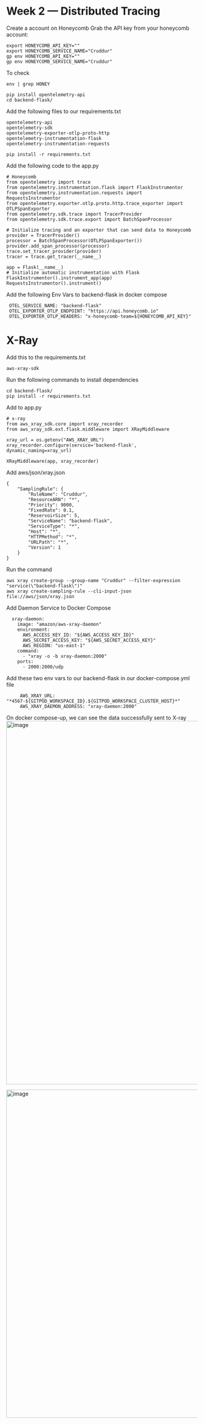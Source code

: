 # Week 2 — Distributed Tracing

Create a account on Honeycomb
Grab the API key from your honeycomb account:
```
export HONEYCOMB_API_KEY=""
export HONEYCOMB_SERVICE_NAME="Cruddur"
gp env HONEYCOMB_API_KEY=""
gp env HONEYCOMB_SERVICE_NAME="Cruddur"
```
To check
```
env | grep HONEY
```
```
pip install opentelemetry-api
cd backend-flask/
```
Add the following files to our requirements.txt
```
opentelemetry-api 
opentelemetry-sdk 
opentelemetry-exporter-otlp-proto-http 
opentelemetry-instrumentation-flask 
opentelemetry-instrumentation-requests
```
```
pip install -r requirements.txt
```

Add the following code to the app.py
```
# Honeycomb
from opentelemetry import trace
from opentelemetry.instrumentation.flask import FlaskInstrumentor
from opentelemetry.instrumentation.requests import RequestsInstrumentor
from opentelemetry.exporter.otlp.proto.http.trace_exporter import OTLPSpanExporter
from opentelemetry.sdk.trace import TracerProvider
from opentelemetry.sdk.trace.export import BatchSpanProcessor

# Initialize tracing and an exporter that can send data to Honeycomb
provider = TracerProvider()
processor = BatchSpanProcessor(OTLPSpanExporter())
provider.add_span_processor(processor)
trace.set_tracer_provider(provider)
tracer = trace.get_tracer(__name__)

app = Flask(__name__)
# Initialize automatic instrumentation with Flask
FlaskInstrumentor().instrument_app(app)
RequestsInstrumentor().instrument()
```

Add the following Env Vars to backend-flask in docker compose
```
 OTEL_SERVICE_NAME: "backend-flask"
 OTEL_EXPORTER_OTLP_ENDPOINT: "https://api.honeycomb.io"
 OTEL_EXPORTER_OTLP_HEADERS: "x-honeycomb-team=${HONEYCOMB_API_KEY}"
```

# X-Ray
Add this to the requirements.txt
```
aws-xray-sdk
```
Run the following commands to install dependencies
```
cd backend-flask/
pip install -r requirements.txt
```
Add to app.py
```
# x-ray
from aws_xray_sdk.core import xray_recorder
from aws_xray_sdk.ext.flask.middleware import XRayMiddleware

xray_url = os.getenv("AWS_XRAY_URL")
xray_recorder.configure(service='backend-flask', dynamic_naming=xray_url)

XRayMiddleware(app, xray_recorder)
```
Add aws/json/xray.json
```
{
    "SamplingRule": {
        "RuleName": "Cruddur",
        "ResourceARN": "*",
        "Priority": 9000,
        "FixedRate": 0.1,
        "ReservoirSize": 5,
        "ServiceName": "backend-flask",
        "ServiceType": "*",
        "Host": "*",
        "HTTPMethod": "*",
        "URLPath": "*",
        "Version": 1
    }
}
```
Run the command
```
aws xray create-group --group-name "Cruddur" --filter-expression "service(\"backend-flask\")"
aws xray create-sampling-rule --cli-input-json file://aws/json/xray.json
```

Add Daemon Service to Docker Compose
```
  xray-daemon:
    image: "amazon/aws-xray-daemon"
    environment:
      AWS_ACCESS_KEY_ID: "${AWS_ACCESS_KEY_ID}"
      AWS_SECRET_ACCESS_KEY: "${AWS_SECRET_ACCESS_KEY}"
      AWS_REGION: "us-east-1"
    command:
      - "xray -o -b xray-daemon:2000"
    ports:
      - 2000:2000/udp
```
Add these two env vars to our backend-flask in our docker-compose.yml file
```
     AWS_XRAY_URL: "*4567-${GITPOD_WORKSPACE_ID}.${GITPOD_WORKSPACE_CLUSTER_HOST}*"
     AWS_XRAY_DAEMON_ADDRESS: "xray-daemon:2000"
```
On docker compose-up, we can see the data successfully sent to X-ray
<img width="956" alt="image" src="https://user-images.githubusercontent.com/77580311/224368600-a9b96d6a-bb41-4c09-9b79-89069d8d3183.png">

<img width="863" alt="image" src="https://user-images.githubusercontent.com/77580311/224368942-825da269-54e8-411a-9a30-8b0c6c96b253.png">
